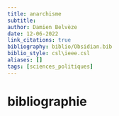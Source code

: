 ```yaml
---
title: anarchisme
subtitle:
author: Damien Belvèze
date: 12-06-2022
link_citations: true
bibliography: biblio/Obsidian.bib
biblio_style: csl\ieee.csl
aliases: []
tags: [sciences_politiques]
---
```








# bibliographie

